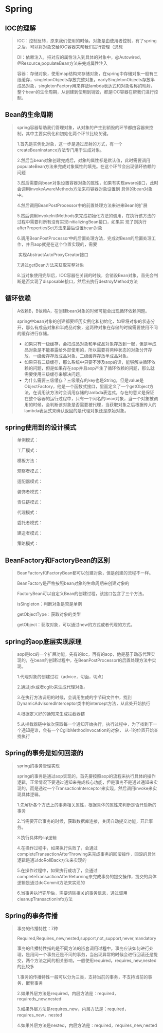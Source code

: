 # Spring

## IOC的理解

> IOC：控制反转，原来我们使用的时候，对象是由使用者控制，有了spring之后，可以将对象交给IOC容器来帮我们进行管理（思想
>
> DI：依赖注入，把对应的属性注入到具体的对象中，@Autowired，@Resource,populateBean方法来完成属性注入
>
> 容器：存储对象，使用map结构来存储对象，在spring中存储对象一般有三级缓存，singletonObjects存放完整对象，earlySingletonObjects存放半成品对象，singletonFactory用来存放lambda表达式和对象名称的映射，整个bean的生命周期，从创建到使用到销毁，都是IOC容器在帮我们进行控制。

## Bean的生命周期

>spring容器帮助我们管理对象，从对象的产生到销毁的环节都由容器来控制，其中主要实例化和初始化两个环节比较关键。
>
>1.首先是实例化对象，这一步是通过反射的方式，有一个createBeanInstance方法专门用于生成对象。
>
>2.然后当bean对象创建完成后，对象的属性都是默认值，此时需要调用populateBean方法来完成对象属性的填充。在这个环节会出现循环依赖的问题
>
>3.然后需要向bean对象设置容器对象的属性，如果有实现aware接口，此时会调用invokeAwareMethods方法来将容器对象设置到	具体的bean对象中。
>
>4.然后调用BeanPostProcessor中的前置处理方法来进来Bean的扩展
>
>5.然后调用invokeInitMethods来完成初始化方法的调用，在执行该方法的过程中需要判断有没有实现initializingBean接口，如果实	现了则执行afterPropertiesSet方法来最后设置bean对象
>
>6.调用BeanPostProcessor中的后置处理方法，完成对Bean的后置处理工作，并且aop就是在这个位置实现的，需要
>
>​	实现AbstractAutoProxyCreator接口
>
>7.通过getBean方法来获取完整对象
>
>8.当对象使用完毕后，IOC容器在关闭的时候，会销毁Bean对象，首先会判断是否实现了disposable接口，然后去执行destroyMethod方法 

## 循环依赖

>A依赖B，B依赖A，在创建bean对象的时候可能会出现循环依赖问题。
>
>spring中bean对象的创建都要经历实例化和初始化，如果将对象的状态分开，那么有成品对象和半成品对象，这两种对象在存储的时候需要使用不同的缓存进行存储。
>
>- 如果只有一级缓存，会把成品对象和半成品对象存放到一起，但是半成品对象是不能暴露给外部使用的，所以需要将两种状态的对象分开存放，一级缓存存放成品对象，二级缓存存放半成品对象。
>- 如果只有二级缓存，那么系统中只要不涉及aop的话，能够解决循环依赖的问题，但是如果存在aop并且aop产生了循环依赖的问题，那么就需要使用三级缓存来解决问题。
>- 为什么需要三级缓存？三级缓存的key也是String，但是value是ObjectFactory，他是一个函数式接口，里面定义了一个getObject方法，在调用该方法时会调用存储的lambda表达式，存在的意义是保证在整个容器的运行过程中，只有一个同名的bean对象，当一个对象被调用的时候，会判断该对象是否需要被代理，当获取对象之后根据传入的lambda表达式来确认返回的是代理对象还是原始对象。

## spring使用到的设计模式

>单例模式：
>
>工厂模式：
>
>模板方法：
>
>观察者模式：
>
>适配器模式：
>
>装饰者模式：
>
>责任链模式：
>
>代理模式：
>
>委托者模式：
>
>建造者模式：
>
>策略模式：

## BeanFactory和FactoryBean的区别

> BeanFactory和FactoryBean都可以创建对象，但是创建的流程不一样。
>
> BeanFactory是严格按照bean对象的生命周期来创建对象的
>
> FactoryBean可以自定义Bean的创建过程，该接口包含了三个方法。
>
> isSingleton：判断对象是否是单例
>
> getObjectType：获取对象的类型
>
> getObject：获取对象，可以通过new的方式或者代理的方式。

## spring的aop底层实现原理

>  aop是ioc的一个扩展功能，先有的ioc，再有的aop，他是基于动态代理实现的，在bean的创建过程中，在BeanPostProcessor的后置处理方法中实现。
>
> 1.代理对象的创建过程（advice，切面，切点）
>
> 2.通过jdk或者cglib来生成代理对象。
>
> 3.在执行方法调用的时候，会调用生成的字节码文件中，找到DynamicAdvisoredInterceptor类中的intercept方法，从此处开始执行
>
> 4.根据定义好的通知来生成拦截器链
>
> 5.从拦截器链中依次获取每一个通知开始执行，执行过程中，为了找到下一个通知是谁，会有一个CglibMethodInvocation的对象，	从-1的位置开始查找执行

## Spring的事务是如何回滚的

> spring的事务管理实现
>
> spring的事务是通过aop实现的，首先要按照aop的流程来执行具体的操作逻辑，正常情况下要通过通知来完成核心功能，但是事务不是通过通知来实现的，而是通过一个TransactionInterceptor来实现，然后调用invoke来实现具体逻辑。
>
> 1.先解析各个方法上的事务相关属性，根据具体的属性来判断是否开启新的事务
>
> 2.当需要开启事务的时候，获取数据库连接，关闭自动提交功能，开启事务。
>
> 3.执行具体的sql逻辑
>
> 4.在操作过程中，如果执行失败了，会通过completeTransactionAfterThrowing来完成事务的回滚操作，回滚的具体逻辑是通过doRollBack方法来实现的
>
> 5.在操作过程中，如果执行成功了，会通过completeTransactionAfterReturning来完成事务的提交操作，提交的具体逻辑是通过doCommit方法来实现的
>
> 6.当事务执行完毕后，需要清除相关的事务信息，通过调用cleanupTransactionInfo方法

## Spring的事务传播

> 事务的传播特性：7种
>
> Required,Requires_new,nested,support,not_support,never,mandatory
>
> 事务的传播特性指的是不同方法的嵌套调用过程中，事务应该如何进行处理，是用同一个事务还是不同的事务，当出现异常的时候会进行回滚还是提交，两个方法之间的相关影响，一般使用required，requires_new,nested的比较多
>
> 1.事务的传播特性一般可以分为三类，支持当前的事务，不支持当前的事务，嵌套事务
>
> 2.如果外层方法是required，内层方法是：required，requireds_new,nested
>
> 3.如果外层方法是requires_new，内层方法是：required，requires_new，nested
>
> 4.如果外层方法是nested，内层方法是：required，requires_new,nested
